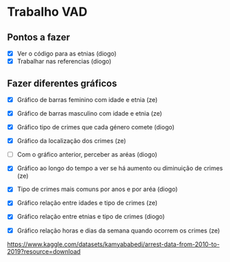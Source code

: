 # Trabalho VAD

## Pontos a fazer

- [x] Ver o código para as etnias (diogo)
- [x] Trabalhar nas referencias (diogo)

## Fazer diferentes gráficos

- [x] Gráfico de barras feminino com idade e etnia (ze)
- [x] Gráfico de barras masculino com idade e etnia (ze)
- [x] Gráfico tipo de crimes que cada género comete (diogo)
- [x] Gráfico da localização dos crimes (ze)
- [ ] Com o gráfico anterior, perceber as aréas (diogo)
- [x] Gráfico ao longo do tempo a ver se há aumento ou diminuição de crimes (ze)
- [x] Tipo de crimes mais comuns por anos e por aréa (diogo)
- [x] Gráfico relação entre idades e tipo de crimes (ze)
- [x] Gráfico relação entre etnias e tipo de crimes (diogo)
- [x] Gráfico relação horas e dias da semana quando ocorrem os crimes (ze)


https://www.kaggle.com/datasets/kamyababedi/arrest-data-from-2010-to-2019?resource=download